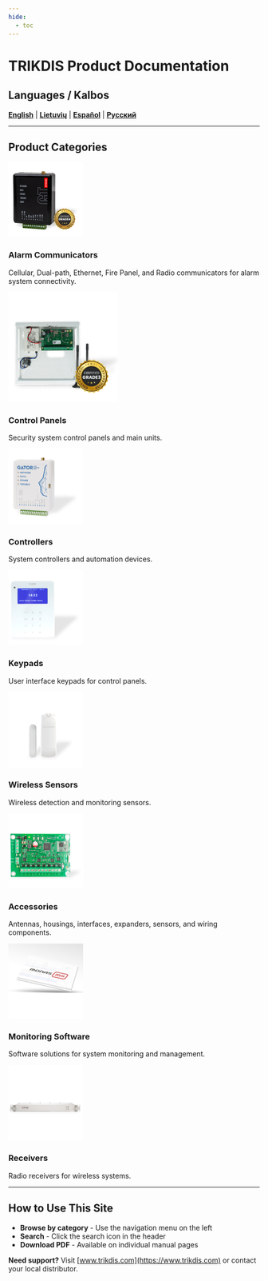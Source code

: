 ```yaml
---
hide:
  - toc
---
```


# TRIKDIS Product Documentation

## Languages / Kalbos

**[English](#english)** | **[Lietuvių](#lietuviu)** | **[Español](#espanol)** | **[Русский](#russian)**

---

## Product Categories

<div class="product-grid">
  <div class="product-category">
    <div class="product-image">
      <img src="images/categories/alarm-communicators.png" alt="Alarm Communicators" width="150">
    </div>
    <h3>Alarm Communicators</h3>
    <p>Cellular, Dual-path, Ethernet, Fire Panel, and Radio communicators for alarm system connectivity.</p>
  </div>

  <div class="product-category">
    <div class="product-image">
      <img src="images/categories/control-panels.png" alt="Control Panels" width="220">
    </div>
    <h3>Control Panels</h3>
    <p>Security system control panels and main units.</p>
  </div>

  <div class="product-category">
    <div class="product-image">
      <img src="images/categories/controllers.png" alt="Controllers" width="150">
    </div>
    <h3>Controllers</h3>
    <p>System controllers and automation devices.</p>
  </div>

  <div class="product-category">
    <div class="product-image">
      <img src="images/categories/keypads.png" alt="Keypads" width="150">
    </div>
    <h3>Keypads</h3>
    <p>User interface keypads for control panels.</p>
  </div>

  <div class="product-category">
    <div class="product-image">
      <img src="images/categories/wireless-sensors.png" alt="Wireless Sensors" width="150">
    </div>
    <h3>Wireless Sensors</h3>
    <p>Wireless detection and monitoring sensors.</p>
  </div>

  <div class="product-category">
    <div class="product-image">
      <img src="images/categories/accessories.png" alt="Accessories" width="150">
    </div>
    <h3>Accessories</h3>
    <p>Antennas, housings, interfaces, expanders, sensors, and wiring components.</p>
  </div>

  <div class="product-category">
    <div class="product-image">
      <img src="images/categories/monitoring-software.jpg" alt="Monitoring Software" width="150">
    </div>
    <h3>Monitoring Software</h3>
    <p>Software solutions for system monitoring and management.</p>
  </div>

  <div class="product-category">
    <div class="product-image">
      <img src="images/categories/receivers.png" alt="Receivers" width="150">
    </div>
    <h3>Receivers</h3>
    <p>Radio receivers for wireless systems.</p>
  </div>
</div>

---

## How to Use This Site

- **Browse by category** - Use the navigation menu on the left
- **Search** - Click the search icon in the header
- **Download PDF** - Available on individual manual pages

**Need support?** Visit [www.trikdis.com](https://www.trikdis.com) or contact your local distributor.
